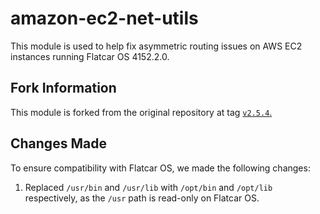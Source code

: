 # amazon-ec2-net-utils

This module is used to help fix asymmetric routing issues on AWS EC2 instances running Flatcar OS 4152.2.0.

## Fork Information

This module is forked from the original repository at tag [`v2.5.4`.](https://github.com/amazonlinux/amazon-ec2-net-utils/tree/v2.5.4)

## Changes Made

To ensure compatibility with Flatcar OS, we made the following changes:
1. Replaced `/usr/bin` and `/usr/lib` with `/opt/bin` and `/opt/lib` respectively, as the `/usr` path is read-only on Flatcar OS.
